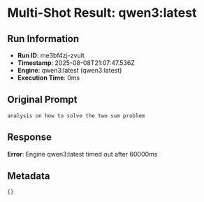 # Multi-Shot Result: qwen3:latest

## Run Information
- **Run ID**: me3bf4zj-zvult
- **Timestamp**: 2025-08-08T21:07:47.536Z
- **Engine**: qwen3:latest (qwen3:latest)
- **Execution Time**: 0ms

## Original Prompt
```
analysis on how to solve the two sum problem
```

## Response
**Error**: Engine qwen3:latest timed out after 60000ms



## Metadata
```json
{}
```
